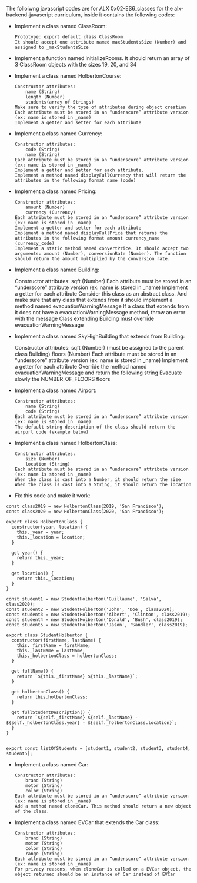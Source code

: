 The folloiwng javascript codes are for ALX 0x02-ES6_classes for the alx-backend-javascript curriculum, inside it contains the following codes:

* Implement a class named ClassRoom:


      Prototype: export default class ClassRoom
      It should accept one attribute named maxStudentsSize (Number) and assigned to _maxStudentsSize

* Implement a function named initializeRooms. It should return an array of 3 ClassRoom objects with the sizes 19, 20, and 34
* Implement a class named HolbertonCourse:


      Constructor attributes:
          name (String)
          length (Number)
          students(array of Strings)
      Make sure to verify the type of attributes during object creation
      Each attribute must be stored in an “underscore” attribute version (ex: name is stored in _name)
      Implement a getter and setter for each attribute

* Implement a class named Currency:


      Constructor attributes:
          code (String)
          name (String)
      Each attribute must be stored in an “underscore” attribute version (ex: name is stored in _name)
      Implement a getter and setter for each attribute.
      Implement a method named displayFullCurrency that will return the attributes in the following format name (code)

* Implement a class named Pricing:


      Constructor attributes:
          amount (Number)
          currency (Currency)
      Each attribute must be stored in an “underscore” attribute version (ex: name is stored in _name)
      Implement a getter and setter for each attribute
      Implement a method named displayFullPrice that returns the attributes in the following format amount currency_name (currency_code)
      Implement a static method named convertPrice. It should accept two arguments: amount (Number), conversionRate (Number). The function 
      should return the amount multiplied by the conversion rate.

* Implement a class named Building:



     Constructor attributes:
         sqft (Number)
     Each attribute must be stored in an “underscore” attribute version (ex: name is stored in _name)
     Implement a getter for each attribute
     Consider this class as an abstract class. And make sure that any class that extends from it should implement a method named 
     evacuationWarningMessage
     If a class that extends from it does not have a evacuationWarningMessage method, throw an error with the message Class extending 
     Building must override evacuationWarningMessage


* Implement a class named SkyHighBuilding that extends from Building:



     Constructor attributes:
         sqft (Number) (must be assigned to the parent class Building)
         floors (Number)
     Each attribute must be stored in an “underscore” attribute version (ex: name is stored in _name)
     Implement a getter for each attribute
     Override the method named evacuationWarningMessage and return the following string Evacuate slowly the NUMBER_OF_FLOORS floors

* Implement a class named Airport:


      Constructor attributes:
          name (String)
          code (String)
      Each attribute must be stored in an “underscore” attribute version (ex: name is stored in _name)
      The default string description of the class should return the airport code (example below)

* Implement a class named HolbertonClass:



      Constructor attributes:
          size (Number)
          location (String)
      Each attribute must be stored in an “underscore” attribute version (ex: name is stored in _name)
      When the class is cast into a Number, it should return the size
      When the class is cast into a String, it should return the location

* Fix this code and make it work:

```
const class2019 = new HolbertonClass(2019, 'San Francisco');
const class2020 = new HolbertonClass(2020, 'San Francisco');

export class HolbertonClass {
  constructor(year, location) {
    this._year = year;
    this._location = location;
  }

  get year() {
    return this._year;
  }

  get location() {
    return this._location;
  }
}

const student1 = new StudentHolberton('Guillaume', 'Salva', class2020);
const student2 = new StudentHolberton('John', 'Doe', class2020);
const student3 = new StudentHolberton('Albert', 'Clinton', class2019);
const student4 = new StudentHolberton('Donald', 'Bush', class2019);
const student5 = new StudentHolberton('Jason', 'Sandler', class2019);

export class StudentHolberton {
  constructor(firstName, lastName) {
    this._firstName = firstName;
    this._lastName = lastName;
    this._holbertonClass = holbertonClass;
  }

  get fullName() {
    return `${this._firstName} ${this._lastName}`;
  }

  get holbertonClass() {
    return this.holbertonClass;
  }

  get fullStudentDescription() {
    return `${self._firstName} ${self._lastName} - ${self._holbertonClass.year} - ${self._holbertonClass.location}`;
  }
}


export const listOfStudents = [student1, student2, student3, student4, student5];

```

* Implement a class named Car:


      Constructor attributes:
          brand (String)
          motor (String)
          color (String)
      Each attribute must be stored in an “underscore” attribute version (ex: name is stored in _name)
      Add a method named cloneCar. This method should return a new object of the class.

* Implement a class named EVCar that extends the Car class:


      Constructor attributes:
          brand (String)
          motor (String)
          color (String)
          range (String)
      Each attribute must be stored in an “underscore” attribute version (ex: name is stored in _name)
      For privacy reasons, when cloneCar is called on a EVCar object, the object returned should be an instance of Car instead of EVCar





































































































